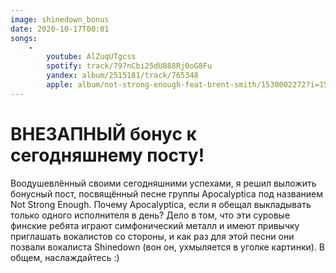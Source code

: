 ```yaml
---
image: shinedown_bonus
date: 2020-10-17T00:01
songs:
    -
        youtube: AlZuqUTgcss
        spotify: track/797nCbi25dU888Rj0oG8Fu
        yandex: album/2515181/track/765348
        apple: album/not-strong-enough-feat-brent-smith/1530002272?i=1530002281
---
```

# ВНЕЗАПНЫЙ бонус к сегодняшнему посту!

Воодушевлённый своими сегодняшними успехами, я решил выложить бонусный пост,
посвящённый песне группы Apocalyptica под названием Not Strong Enough.
Почему Apocalyptica, если я обещал выкладывать только одного исполнителя в день?
Дело в том, что эти суровые финские ребята играют симфонический металл
и имеют привычку приглашать вокалистов со стороны, и как раз для этой песни
они позвали вокалиста Shinedown (вон он, ухмыляется в уголке картинки). В общем, наслаждайтесь :)